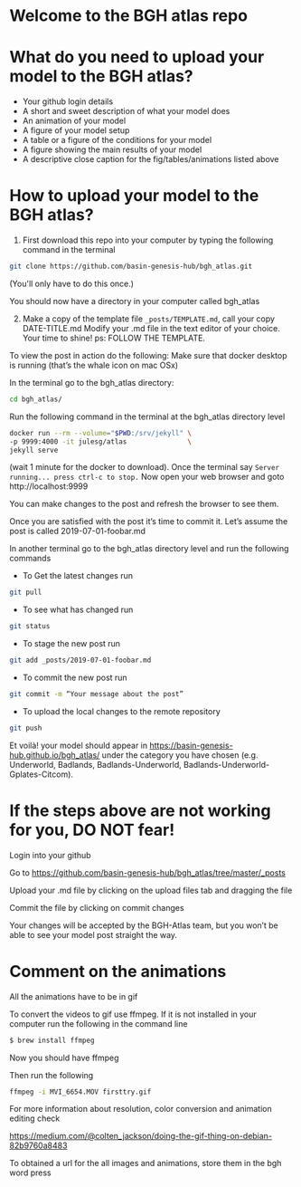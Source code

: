 # Welcome to the BGH atlas repo
 
 
# What do you need to upload your model to the BGH atlas?
* Your github login details
* A short and sweet description of what your model does
* An animation of your model
* A figure of your model setup
* A table or a figure of the conditions for your model
* A figure showing the main results of your model
* A descriptive close caption for the fig/tables/animations listed above


# How to upload your model to the BGH atlas?

1. First download this repo into your computer by typing the following command in the terminal
```bash
git clone https://github.com/basin-genesis-hub/bgh_atlas.git
```
(You'll only have to do this once.)

You should now have a directory in your computer called bgh_atlas

2. Make a copy of the template file  `_posts/TEMPLATE.md`, call your copy DATE-TITLE.md
Modify your .md file in the text editor of your choice. Your time to shine! ps: FOLLOW THE TEMPLATE.

To view the post in action do the following:
Make sure that docker desktop is running (that’s the whale icon on mac OSx)

In the terminal go to the bgh_atlas directory:
```bash
cd bgh_atlas/
```

Run the following command in the terminal at the bgh_atlas directory level
```bash
docker run --rm --volume="$PWD:/srv/jekyll" \
-p 9999:4000 -it julesg/atlas               \
jekyll serve
```

(wait 1 minute for the docker to download). Once the terminal say `Server running... press ctrl-c to stop.`
Now open your web browser and goto http://localhost:9999

You can make changes to the post and refresh the browser to see them.

Once you are satisfied with the post it’s time to commit it. Let’s assume the post is called 2019-07-01-foobar.md

In another terminal go to the bgh_atlas directory level and run the following commands

* To Get the latest changes run 
```bash
git pull 
```
* To see what has changed run
```bash
git status
```
* To stage the new post run 
```bash
git add _posts/2019-07-01-foobar.md
```
* To commit the new post run 
```bash
git commit -m “Your message about the post”
```
* To upload the local changes to the remote repository 
```bash
git push
```

Et voilà! your model should appear in https://basin-genesis-hub.github.io/bgh_atlas/ under the category you have chosen (e.g. Underworld, Badlands, Badlands-Underworld, Badlands-Underworld-Gplates-Citcom). 


# If the steps above are not working for you, DO NOT fear! 
Login into your github

Go to https://github.com/basin-genesis-hub/bgh_atlas/tree/master/_posts

Upload your .md file by clicking on the upload files tab and dragging the file

Commit the file by clicking on commit changes 

Your changes will be accepted by the BGH-Atlas team, but you won’t be able to see your model post straight the way.

# Comment on the animations
All the animations have to be in gif

To convert the videos to gif use ffmpeg. If it is not installed in your computer run the following in the command line  

```bash
$ brew install ffmpeg
```
Now you should have ffmpeg

Then run the following
```bash
ffmpeg -i MVI_6654.MOV firsttry.gif
```
For more information about resolution, color conversion and animation editing check 

https://medium.com/@colten_jackson/doing-the-gif-thing-on-debian-82b9760a8483

To obtained a url for the all images and animations, store them in the bgh word press
